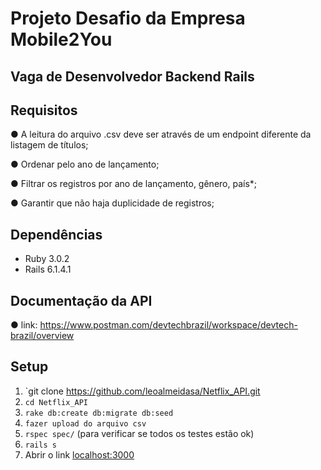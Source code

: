 # Projeto Desafio da Empresa Mobile2You 

## Vaga de Desenvolvedor Backend Rails

## Requisitos

● A leitura do arquivo .csv deve ser através de um endpoint diferente da listagem de títulos;

● Ordenar pelo ano de lançamento;

● Filtrar os registros por ano de lançamento, gênero, país*;

● Garantir que não haja duplicidade de registros;

## Dependências

- Ruby 3.0.2
- Rails 6.1.4.1

## Documentação da API

● link: https://www.postman.com/devtechbrazil/workspace/devtech-brazil/overview


## Setup

1. `git clone https://github.com/leoalmeidasa/Netflix_API.git
2. `cd Netflix_API`
3. `rake db:create db:migrate db:seed`
4. `fazer upload do arquivo csv`
5. `rspec spec/` (para verificar se todos os testes estão ok)
6. `rails s`
7. Abrir o link [localhost:3000](localhost:3000)
